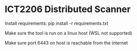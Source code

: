 # ICT2206 Distributed Scanner

Install requirements:
pip install -r requirements.txt

Make sure the tool is run on a linux host (WSL not supported)

Make sure port 6443 on host is reachable from the internet
